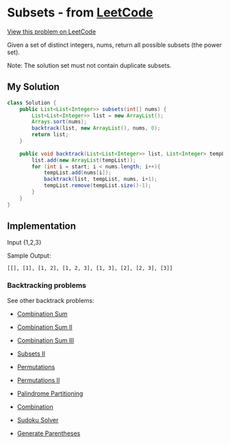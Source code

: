 # Subsets - from [LeetCode](https://leetcode.com)
[View this problem on LeetCode](https://leetcode.com/problems/subsets/description/)

Given a set of distinct integers, nums, return all possible subsets (the power set).

Note: The solution set must not contain duplicate subsets.

## My Solution
```java
class Solution {
    public List<List<Integer>> subsets(int[] nums) {
        List<List<Integer>> list = new ArrayList();
        Arrays.sort(nums);
        backtrack(list, new ArrayList(), nums, 0);
        return list;
    }
    
    public void backtrack(List<List<Integer>> list, List<Integer> tempList, int[] nums, int start){
        list.add(new ArrayList(tempList));
        for (int i = start; i < nums.length; i++){
            tempList.add(nums[i]);
            backtrack(list, tempList, nums, i+1);
            tempList.remove(tempList.size()-1);
        }
    }
}
```

## Implementation
Input {1,2,3}

Sample Output:

`[[], [1], [1, 2], [1, 2, 3], [1, 3], [2], [2, 3], [3]]`

### Backtracking problems
See other backtrack problems:

* [Combination Sum](combination-sum.md)

* [Combination Sum II](combination-sum2.md)

* [Combination Sum III](combination-sum3.md)

* [Subsets II](subsets2.md)

* [Permutations](permutations.md)

* [Permutations II](permutations2.md)

* [Palindrome Partitioning](palindrome-partitioning.md)

* [Combination](combination.md)

* [Sudoku Solver](sudoku-solver.md)

* [Generate Parentheses](generate-parentheses.md)